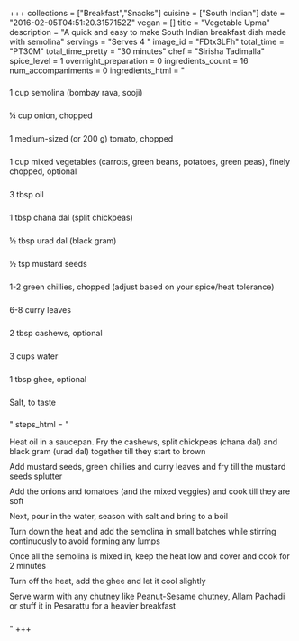 +++
collections = ["Breakfast","Snacks"]
cuisine = ["South Indian"]
date = "2016-02-05T04:51:20.3157152Z"
vegan = []
title = "Vegetable Upma"
description = "A quick and easy to make South Indian breakfast dish made with semolina"
servings = "Serves 4 "
image_id = "FDtx3LFh"
total_time = "PT30M"
total_time_pretty = "30 minutes"
chef = "Sirisha Tadimalla"
spice_level = 1
overnight_preparation = 0
ingredients_count = 16
num_accompaniments = 0
ingredients_html = "<ul style='padding-left: 0; list-style: none;'><li itemprop='recipeIngredient' style='margin: 8px 0px;padding: 8px 0px;'>1 cup semolina (bombay rava, sooji)</li><li itemprop='recipeIngredient' style='margin: 8px 0px;padding: 8px 0px;'>¼ cup onion, chopped</li><li itemprop='recipeIngredient' style='margin: 8px 0px;padding: 8px 0px;'>1 medium-sized (or 200 g) tomato, chopped</li><li itemprop='recipeIngredient' style='margin: 8px 0px;padding: 8px 0px;'>1 cup mixed vegetables (carrots, green beans, potatoes, green peas), finely chopped, optional</li><li itemprop='recipeIngredient' style='margin: 8px 0px;padding: 8px 0px;'>3 tbsp oil</li><li itemprop='recipeIngredient' style='margin: 8px 0px;padding: 8px 0px;'>1 tbsp chana dal (split chickpeas)</li><li itemprop='recipeIngredient' style='margin: 8px 0px;padding: 8px 0px;'>½ tbsp urad dal (black gram)</li><li itemprop='recipeIngredient' style='margin: 8px 0px;padding: 8px 0px;'>½ tsp mustard seeds</li><li itemprop='recipeIngredient' style='margin: 8px 0px;padding: 8px 0px;'>1-2 green chillies, chopped (adjust based on your spice/heat tolerance)</li><li itemprop='recipeIngredient' style='margin: 8px 0px;padding: 8px 0px;'>6-8 curry leaves</li><li itemprop='recipeIngredient' style='margin: 8px 0px;padding: 8px 0px;'>2 tbsp cashews, optional</li><li itemprop='recipeIngredient' style='margin: 8px 0px;padding: 8px 0px;'>3 cups water</li><li itemprop='recipeIngredient' style='margin: 8px 0px;padding: 8px 0px;'>1 tbsp ghee, optional</li><li itemprop='recipeIngredient' style='margin: 8px 0px;padding: 8px 0px;'>Salt, to taste</li></ul>"
steps_html = "<ol style='list-style: none inside; padding-left: 0px;'><li style='padding-bottom: 10px;'><i class='step-track-icon fa fa-square-o'></i><span class='step-text' itemprop='recipeInstructions'>Heat oil in a saucepan. Fry the cashews, split chickpeas (chana dal) and black gram (urad dal) together till they start to brown</span></li><li style='padding-bottom: 10px;'><i class='step-track-icon fa fa-square-o'></i><span class='step-text' itemprop='recipeInstructions'>Add mustard seeds, green chillies and curry leaves and fry till the mustard seeds splutter</span></li><li style='padding-bottom: 10px;'><i class='step-track-icon fa fa-square-o'></i><span class='step-text' itemprop='recipeInstructions'>Add the onions and tomatoes (and the mixed veggies) and cook till they are soft</span></li><li style='padding-bottom: 10px;'><i class='step-track-icon fa fa-square-o'></i><span class='step-text' itemprop='recipeInstructions'>Next, pour in the water, season with salt and bring to a boil</span></li><li style='padding-bottom: 10px;'><i class='step-track-icon fa fa-square-o'></i><span class='step-text' itemprop='recipeInstructions'>Turn down the heat and add the semolina in small batches while stirring continuously to avoid forming any lumps</span></li><li style='padding-bottom: 10px;'><i class='step-track-icon fa fa-square-o'></i><span class='step-text' itemprop='recipeInstructions'>Once all the semolina is mixed in, keep the heat low and cover and cook for 2 minutes</span></li><li style='padding-bottom: 10px;'><i class='step-track-icon fa fa-square-o'></i><span class='step-text' itemprop='recipeInstructions'>Turn off the heat, add the ghee and let it cool slightly</span></li><li style='padding-bottom: 10px;'><i class='step-track-icon fa fa-square-o'></i><span class='step-text' itemprop='recipeInstructions'>Serve warm with any chutney like Peanut-Sesame chutney, Allam Pachadi or stuff it in Pesarattu for a heavier breakfast</span></li></ol>"
+++
